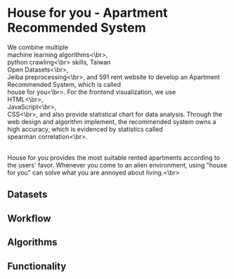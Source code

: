 # House for you - Apartment Recommended System


We combine multiple <br>machine learning algorithms<\br>, <br>python crawling<\br> skills, Taiwan <br>Open Datasets<\br>, <br>Jeiba preprocessing<\br>, 
and 591 rent website to develop an Apartment Recommended System, which is called <br>house for you<\br>. For the frontend visualization, we
use <br>HTML<\br>, <br>JavaScript<\br>, <br>CSS<\br>, and also provide statistical chart for data analysis. Through the web design and algorithm implement, 
the recommended system owns a high accuracy, which is evidenced by statistics called <br>spearman correlation<\br>.

<br>House for you provides the most suitable rented apartments according to the users' favor. 
Whenever you come to an alien environment, using "house for you" can solve what you are annoyed about living.<\br>


## Datasets

## Workflow

## Algorithms

## Functionality
